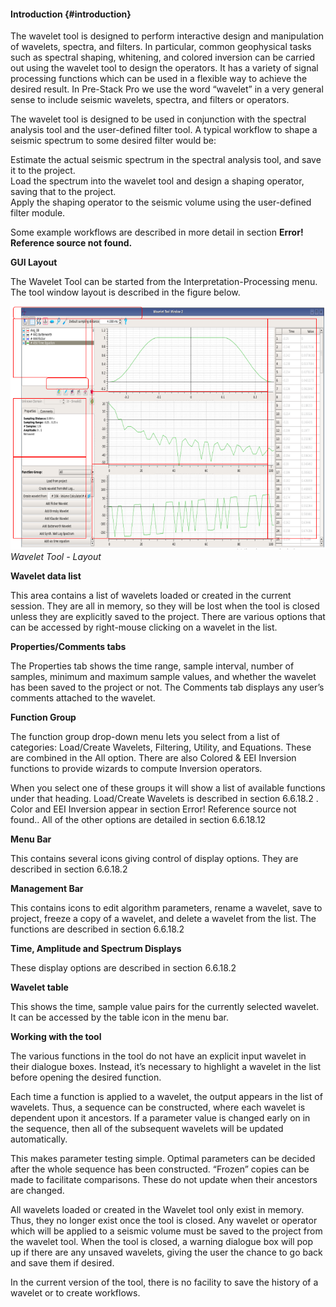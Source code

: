 #### Introduction {#introduction}

The wavelet tool is designed to perform interactive design and manipulation of wavelets, spectra, and filters. In particular, common geophysical tasks such as spectral shaping, whitening, and colored inversion can be carried out using the wavelet tool to design the operators. It has a variety of signal processing functions which can be used in a flexible way to achieve the desired result. In Pre-Stack Pro we use the word “wavelet” in a very general sense to include seismic wavelets, spectra, and filters or operators.

The wavelet tool is designed to be used in conjunction with the spectral analysis tool and the user-defined filter tool. A typical workflow to shape a seismic spectrum to some desired filter would be:

Estimate the actual seismic spectrum in the spectral analysis tool, and save it to the project.  
Load the spectrum into the wavelet tool and design a shaping operator, saving that to the project.  
Apply the shaping operator to the seismic volume using the user-defined filter module.

Some example workflows are described in more detail in section **Error! Reference source not found.**

**GUI Layout**

The Wavelet Tool can be started from the Interpretation-Processing menu. The tool window layout is described in the figure below.

![](/assets/132_Interpretation.png)
_Wavelet Tool - Layout_

**Wavelet data list**

This area contains a list of wavelets loaded or created in the current session. They are all in memory, so they will be lost when the tool is closed unless they are explicitly saved to the project. There are various options that can be accessed by right-mouse clicking on a wavelet in the list.

**Properties/Comments tabs**

The Properties tab shows the time range, sample interval, number of samples, minimum and maximum sample values, and whether the wavelet has been saved to the project or not. The Comments tab displays any user’s comments attached to the wavelet.

**Function Group**

The function group drop-down menu lets you select from a list of categories: Load/Create Wavelets, Filtering, Utility, and Equations. These are combined in the All option. There are also Colored & EEI Inversion functions to provide wizards to compute Inversion operators.

When you select one of these groups it will show a list of available functions under that heading. Load/Create Wavelets is described in section 6.6.18.2 . Color and EEI Inversion appear in section Error! Reference source not found.. All of the other options are detailed in section 6.6.18.12 

**Menu Bar**

This contains several icons giving control of display options. They are described in section 6.6.18.2 

**Management Bar**

This contains icons to edit algorithm parameters, rename a wavelet, save to project, freeze a copy of a wavelet, and delete a wavelet from the list. The functions are described in section 6.6.18.2 

**Time, Amplitude and Spectrum Displays**

These display options are described in section 6.6.18.2 

**Wavelet table**

This shows the time, sample value pairs for the currently selected wavelet. It can be accessed by the table icon in the menu bar.

**Working with the tool**

The various functions in the tool do not have an explicit input wavelet in their dialogue boxes. Instead, it’s necessary to highlight a wavelet in the list before opening the desired function.

Each time a function is applied to a wavelet, the output appears in the list of wavelets. Thus, a sequence can be constructed, where each wavelet is dependent upon it ancestors. If a parameter value is changed early on in the sequence, then all of the subsequent wavelets will be updated automatically.

This makes parameter testing simple. Optimal parameters can be decided after the whole sequence has been constructed. “Frozen” copies can be made to facilitate comparisons. These do not update when their ancestors are changed.

All wavelets loaded or created in the Wavelet tool only exist in memory. Thus, they no longer exist once the tool is closed. Any wavelet or operator which will be applied to a seismic volume must be saved to the project from the wavelet tool. When the tool is closed, a warning dialogue box will pop up if there are any unsaved wavelets, giving the user the chance to go back and save them if desired.

In the current version of the tool, there is no facility to save the history of a wavelet or to create workflows.

